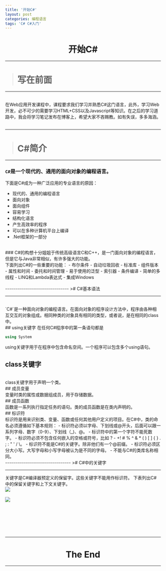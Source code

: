 ```yaml
---
title: '开始C#'
layout: post
categories: 编程语言
tags: 'C# C#入门'
---
```

# <center> 开始C# <center/>
-------------------------  
># 写在前面

------------------------------
<br/>
在Web应用开发课程中，课程要求我们学习并熟悉C#这门语言，此外，学习Web开发，必不可少的需要学习HTML+CSS以及Javascript等知识。在之后的学习道路中，我会将学习笔记发布在博客上，希望大家不吝赐教。如有失误，多多海涵。
<br/><br/>

-------------------------
># C#简介  

---------------------------  
### `C#`是一个现代的、通用的面向对象的编程语言。  
下面是C#成为一种广泛应用的专业语言的原因：  
- 现代的、通用的编程语言
- 面向对象 
- 面向组件
- 容易学习
- 结构化语言
- 产生高效率的程序
- 可以在多种计算机平台上编译
- .Net框架的一部分  
<br/>
### C#的构想十分姐姐于传统高级语言C和C++，是一门面向对象的编程语言，但是它与Java非常相似，有许多强大的功能。
<br/>
下面列出C#的一些重要的功能：
- 布尔条件
- 自动垃圾回收
- 标准库
- 组件版本
- 属性和时间
- 委托和时间管理
- 易于使用的泛型
- 索引器
- 条件编译
- 简单的多线程
- LINQ和Lambda表达式
- 集成Windows
<br/>
<br/>
--------------------------------  
># C#基本语法  

--------------------------------  
<br/>
`C#`是一种面向对象的编程语言。在面向对象的程序设计方法中，程序由各种相互交互的对象组成。相同种类的对象具有相同的类型，或者说，是在相同的class中。
<br/>
## using关键字
在任何C#程序中的第一条语句都是  

``` c#
using System 
```

using关键字用于在程序中包含命名空间。一个程序可以包含多个using语句。
<br/>
## class关键字  
<br/>
class关键字用于声明一个类。
<br/>
## 成员变量  
<br/>
变量时类的属性或数据组成员，用于存储数据。
<br/>
## 成员函数  
<br/>
函数是一系列执行指定任务的语句。类的成员函数是在类内声明的。
<br/>
## 标识符  
<br/>
标识符是用来识别类、变量、函数或任何其他用户定义的项目。在C#中，类的命名必须遵循如下基本规则：
- 标识符必须以字母、下划线或@开头，后面可以跟一系列字母、数字（0-9）、下划线（_)、@。
- 标识符中的第一个字符不能死数字。
- 标识符必须不包含任何嵌入的空格或符号，比如 ? - +! # % ^ & * ( ) [ ] { } . ; : " ' / \。
- 标识符不能是C#的关键字。除非他们有一个@前缀。
- 标识符必须区分大小写。大写字母和小写字母被认为是不同的字母。
- 不能与C#的类库名称相同。
<br/>
---------------------------------  
># C#中的关键字  

-----------------------------------  
关键字是C#编译器预定义的保留字。这些关键字不能用作标识符。
下表列出C#中的保留关键字和上下文关键字。
<br/>
![](https://github.com/WQBin/WQBin.github.io/blob/master/img/C%23%E4%BF%9D%E7%95%99%E5%85%B3%E9%94%AE%E5%AD%97.PNG)
<br/><br/>
![](https://github.com/WQBin/WQBin.github.io/blob/master/img/C%23%E4%B8%8A%E4%B8%8B%E6%96%87%E5%85%B3%E9%94%AE%E5%AD%97.PNG)








<br/><br/><br/><br/><br/>

-------------------------------------
# <center>The End<center/>  
-------------------------------------
